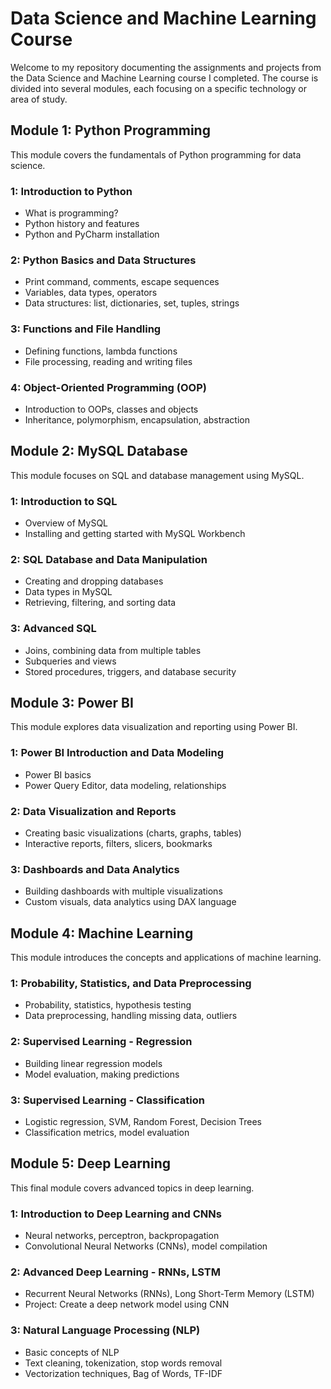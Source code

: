 # Data Science and Machine Learning Course

Welcome to my repository documenting the assignments and projects from the Data Science and Machine Learning course I completed. The course is divided into several modules, each focusing on a specific technology or area of study.

## Module 1: Python Programming

This module covers the fundamentals of Python programming for data science.

###  1: Introduction to Python
- What is programming?
- Python history and features
- Python and PyCharm installation

###  2: Python Basics and Data Structures
- Print command, comments, escape sequences
- Variables, data types, operators
- Data structures: list, dictionaries, set, tuples, strings

###  3: Functions and File Handling
- Defining functions, lambda functions
- File processing, reading and writing files

###  4: Object-Oriented Programming (OOP)
- Introduction to OOPs, classes and objects
- Inheritance, polymorphism, encapsulation, abstraction

## Module 2: MySQL Database

This module focuses on SQL and database management using MySQL.

###  1: Introduction to SQL
- Overview of MySQL
- Installing and getting started with MySQL Workbench

###  2: SQL Database and Data Manipulation
- Creating and dropping databases
- Data types in MySQL
- Retrieving, filtering, and sorting data

###  3: Advanced SQL
- Joins, combining data from multiple tables
- Subqueries and views
- Stored procedures, triggers, and database security

## Module 3: Power BI

This module explores data visualization and reporting using Power BI.

###  1: Power BI Introduction and Data Modeling
- Power BI basics
- Power Query Editor, data modeling, relationships

###  2: Data Visualization and Reports
- Creating basic visualizations (charts, graphs, tables)
- Interactive reports, filters, slicers, bookmarks

###  3: Dashboards and Data Analytics
- Building dashboards with multiple visualizations
- Custom visuals, data analytics using DAX language

## Module 4: Machine Learning

This module introduces the concepts and applications of machine learning.

###  1: Probability, Statistics, and Data Preprocessing
- Probability, statistics, hypothesis testing
- Data preprocessing, handling missing data, outliers

###  2: Supervised Learning - Regression
- Building linear regression models
- Model evaluation, making predictions

###  3: Supervised Learning - Classification
- Logistic regression, SVM, Random Forest, Decision Trees
- Classification metrics, model evaluation

## Module 5: Deep Learning

This final module covers advanced topics in deep learning.

###  1: Introduction to Deep Learning and CNNs
- Neural networks, perceptron, backpropagation
- Convolutional Neural Networks (CNNs), model compilation

###  2: Advanced Deep Learning - RNNs, LSTM
- Recurrent Neural Networks (RNNs), Long Short-Term Memory (LSTM)
- Project: Create a deep network model using CNN

###  3: Natural Language Processing (NLP)
- Basic concepts of NLP
- Text cleaning, tokenization, stop words removal
- Vectorization techniques, Bag of Words, TF-IDF
